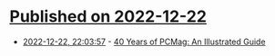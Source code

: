 # [Published on 2022-12-22](index.md)

* [2022-12-22, 22:03:57](https://news.ycombinator.com/item?id=34099446) - [40 Years of PCMag: An Illustrated Guide](https://www.pcmag.com/news/40-years-of-pcmag-an-illustrated-guide)
